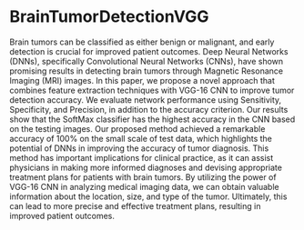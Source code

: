# BrainTumorDetectionVGG
Brain tumors can be classified as either benign or malignant, and early detection is crucial for improved patient outcomes. Deep Neural Networks (DNNs), specifically Convolutional Neural Networks (CNNs), have shown promising results in detecting brain tumors through Magnetic Resonance Imaging (MRI) images. In this paper, we propose a novel approach that combines feature extraction techniques with VGG-16 CNN to improve tumor detection accuracy. We evaluate network performance using Sensitivity, Specificity, and Precision, in addition to the accuracy criterion. Our results show that the SoftMax classifier has the highest accuracy in the CNN based on the testing images. Our proposed method achieved a remarkable accuracy of 100% on the small scale of test data, which highlights the potential of DNNs in improving the accuracy of tumor diagnosis. This method has important implications for clinical practice, as it can assist physicians in making more informed diagnoses and devising appropriate treatment plans for patients with brain tumors. By utilizing the power of VGG-16 CNN in analyzing medical imaging data, we can obtain valuable information about the location, size, and type of the tumor. Ultimately, this can lead to more precise and effective treatment plans, resulting in improved patient outcomes.
